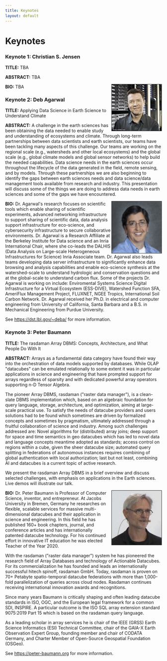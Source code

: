 ```yaml
---
title: Keynotes
layout: default
---
```


# Keynotes

### Keynote 1: Christian S. Jensen

**TITLE:** TBA

**ABSTRACT:** TBA

<img src="./assets/images/keynote1.png" align="right" border="1" width="160">

**BIO:** TBA


### Keynote 2: Deb Agarwal

**TITLE:** Applying Data Science in Earth Science to Understand Climate

**ABSTRACT:** A challenge in the earth sciences has been obtaining the data needed to enable study and understanding of ecosystems and climate. Through long-term partnerships between data scientists and earth scientists, our teams have been tackling many aspects of this challenge. Our teams are working on the regional scale (e.g., watersheds and other local ecosystems) and the global scale (e.g., global climate models and global sensor networks) to help build the needed capabilities. Data science needs in the earth sciences occur throughout the lifecycle of the data generated in the field, remote sensing, and by models. Through these partnerships we are also beginning to identify the gaps between earth sciences needs and data science/data management tools available from research and industry. This presentation will discuss some of the things we are doing to address data needs in earth sciences and some of the gaps we have encountered.

<img src="./assets/images/keynote2.png" align="right" border="1" width="160">

**BIO:** Dr. Agarwal's research focuses on scientific tools which enable sharing of scientific experiments, advanced networking infrastructure to support sharing of scientific data, data analysis support infrastructure for eco-science, and cybersecurity infrastructure to secure collaborative environments. Dr. Agarwal is a Research Affiliate at the Berkeley Institute for Data science and an Inria International Chair, where she co-leads the DALHIS (Data Analysis on Large-scale Heterogeneous Infrastructures for Science) Inria Associate team. Dr. Agarwal also leads teams developing data server infrastructure to significantly enhance data browsing and analysis capabilities and enable eco-science synthesis at the watershed-scale to understand hydrologic and conservation questions and at the global-scale to understand carbon flux. Some of the projects Dr. Agarwal is working on include: Enviromental Systems Science Digital Infrastructure for a Virtual Ecosystem (ESS-DIVE), Watershed Function SFA, AmeriFlux Management Project, FLUXNET, NGEE Tropics, International Soil Carbon Network. Dr. Agarwal received her Ph.D. in electrical and computer engineering from University of California, Santa Barbara and a B.S. in Mechanical Engineering from Purdue University. 

See <https://dst.lbl.gov/~deba/> for more information.


### Keynote 3: Peter Baumann

**TITLE:** The rasdaman Array DBMS: Concepts, Architecture, and What People Do With It

**ABSTRACT:** Arrays as a fundamental data category have found their way into the orchestration of data models supported by databases. While OLAP "datacubes" can be emulated relationally to some extent it was in particular applications in science and engineering that have prompted support for arrays regardless of sparsity and with dedicated powerful array operators supporting n-D Tensor Algebra.

The pioneer Array DBMS, rasdaman ("raster data manager"), is a clean-slate DBMS implementation which, based on an algebraic foundation for query language, storage, architecture, and optimization, aiming at large-scale practical use. To satisfy the needs of datacube providers and users solutions had to be found which sometimes are driven by formalized concepts and sometimes by pragmatism, ultimately addressed through a fruitful collaboration of science and industry. Among such challenges addressed are: Novel algorithms for (distributed) array joins; deep support for space and time semantics in geo datacubes which has led to novel data and language concepts meantime adopted as standards; access control on regions within a cube, given the sheer datacube size; automated query splitting in federations of autonomous instances requires combining of global authentication with local authorization; last but not least, combining AI and datacubes is a current topic of active research.

We present the rasdaman Array DBMS in a brief overview and discuss selected challenges, with emphasis on applications in the Earth sciences. Live demos will illustrate our talk.

<img src="./assets/images/keynote3.png" align="right" border="1" width="160">

**BIO:** Dr. Peter Baumann is Professor of Computer Science, inventor, and entrepreneur. At Jacobs University in Bremen, Germany he researches on flexible, scalable services for massive multi-dimensional datacubes and their application in science and engineering. In this field he has published 160+ book chapters, journal, and conference articles and has internationally patented datacube technology. For his continued effort in innovative IT education he was elected Teacher of the Year 2020.

With the rasdaman ("raster data manager") system he has pioneered the research field of Array Databases and technology of Actionable Datacubes. For its commercialization he has founded and leads an internationally successful hitech spinoff, rasdaman GmbH. Today, rasdaman is proven on 70+ Petabyte spatio-temporal datacube federations with more than 1,000-fold parallelization of queries across cloud nodes. Rasdaman continues receiving international innovation awards and recognitions.

Since many years Baumann is critically shaping and often leading datacube standards in ISO, OGC, and the European legal framework for a common SDI, INSPIRE. A particular outcome is the ISO SQL array extension standard 9075:2019 Part 15 which is based on the rasdaman query language.

As a leading scholar in array services he is chair of the IEEE (GRSS) Earth Science Informatics (ESI) Technical Committee, chair of the GAIA-X Earth Observation Expert Group, founding member and chair of CODATA Germany, and Charter Member of Open-Source Geospatial Foundation (OSGeo).

See <https://peter-baumann.org> for more information.














